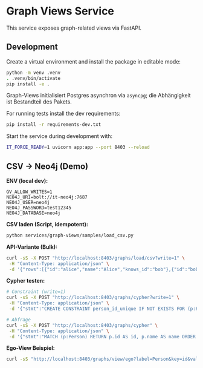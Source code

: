 # Graph Views Service

This service exposes graph-related views via FastAPI.

## Development

Create a virtual environment and install the package in editable mode:

```bash
python -m venv .venv
. .venv/bin/activate
pip install -e .
```

Graph-Views initialisiert Postgres asynchron via `asyncpg`; die Abhängigkeit ist Bestandteil des Pakets.

For running tests install the dev requirements:

```bash
pip install -r requirements-dev.txt
```

Start the service during development with:

```bash
IT_FORCE_READY=1 uvicorn app:app --port 8403 --reload
```

## CSV → Neo4j (Demo)

**ENV (local dev):**

```
GV_ALLOW_WRITES=1
NEO4J_URI=bolt://it-neo4j:7687
NEO4J_USER=neo4j
NEO4J_PASSWORD=test12345
NEO4J_DATABASE=neo4j
```

**CSV laden (Script, idempotent):**

```bash
python services/graph-views/samples/load_csv.py
```

**API-Variante (Bulk):**

```bash
curl -sS -X POST "http://localhost:8403/graphs/load/csv?write=1" \
 -H "Content-Type: application/json" \
 -d '{"rows":[{"id":"alice","name":"Alice","knows_id":"bob"},{"id":"bob","name":"Bob","knows_id":"carol"},{"id":"carol","name":"Carol"}]}'
```

**Cypher testen:**

```bash
# Constraint (write=1)
curl -sS -X POST "http://localhost:8403/graphs/cypher?write=1" \
 -H "Content-Type: application/json" \
 -d '{"stmt":"CREATE CONSTRAINT person_id_unique IF NOT EXISTS FOR (p:Person) REQUIRE p.id IS UNIQUE","params":{}}'

# Abfrage
curl -sS -X POST "http://localhost:8403/graphs/cypher" \
 -H "Content-Type: application/json" \
 -d '{"stmt":"MATCH (p:Person) RETURN p.id AS id, p.name AS name ORDER BY id LIMIT 10","params":{}}'
```

**Ego-View Beispiel:**

```bash
curl -sS "http://localhost:8403/graphs/view/ego?label=Person&key=id&value=alice&depth=2&limit=50"
```

